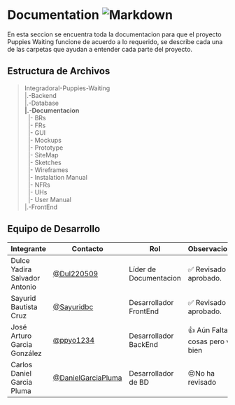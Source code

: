 # Documentation    ![Markdown](https://img.shields.io/badge/Markdown-000000?style=for-the-badge&logo=markdown&logoColor=white)


 En esta seccion se encuentra toda la documentacion para que el proyecto Puppies Waiting funcione de acuerdo a lo requerido, se describe cada una de las carpetas que ayudan a entender cada parte del proyecto.

## Estructura de Archivos 

>IntegradoraI-Puppies-Waiting<br>
>|.-Backend <br>
>|.-Database <br>
>**|.-Documentacion** <br>
>&nbsp;&nbsp;|- BRs <br>
>&nbsp;&nbsp;|- FRs <br>
>&nbsp;&nbsp;|- GUI <br>
>&nbsp;&nbsp;|- Mockups <br>
>&nbsp;&nbsp;|- Prototype <br>
>&nbsp;&nbsp;|- SiteMap <br>
>&nbsp;&nbsp;|- Sketches <br>
>&nbsp;&nbsp;|- Wireframes <br>
>&nbsp;&nbsp;|- Instalation Manual <br>
>&nbsp;&nbsp;|- NFRs <br>
>&nbsp;&nbsp;|- UHs <br>
>&nbsp;&nbsp;|- User Manual <br>
>|.-FrontEnd<br>


## Equipo de Desarrollo

|Integrante|Contacto|Rol|Observaciones|
|------------|--------|---|---|
|Dulce Yadira Salvador Antonio|[@Dul220509](https://github.com/Dul220509)|Líder de Documentacion|✅ Revisado y aprobado.|
|Sayurid Bautista Cruz|[@Sayuridbc](https://github.com/sayuridbc)|Desarrollador FrontEnd|✅ Revisado y aprobado.|
|José Arturo Garcia González |[@ppyo1234](https://github.com/ppyo1234)|Desarrollador BackEnd|👍 Aún Faltan cosas pero va bien|
|Carlos Daniel Garcia Pluma|[@DanielGarciaPluma](https://github.com/DanielGarciaPluma)|Desarrollador de BD|😔No ha revisado|
